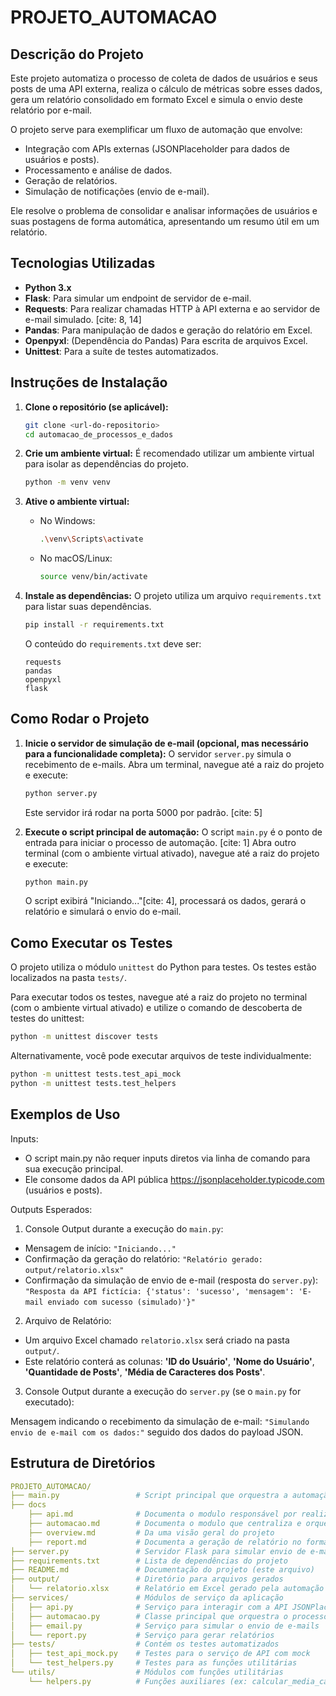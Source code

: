 # PROJETO_AUTOMACAO

## Descrição do Projeto

Este projeto automatiza o processo de coleta de dados de usuários e seus posts de uma API externa, realiza o cálculo de métricas sobre esses dados, gera um relatório consolidado em formato Excel e simula o envio deste relatório por e-mail.

O projeto serve para exemplificar um fluxo de automação que envolve:
* Integração com APIs externas (JSONPlaceholder para dados de usuários e posts).
* Processamento e análise de dados.
* Geração de relatórios.
* Simulação de notificações (envio de e-mail).

Ele resolve o problema de consolidar e analisar informações de usuários e suas postagens de forma automática, apresentando um resumo útil em um relatório.

## Tecnologias Utilizadas

* **Python 3.x**
* **Flask**: Para simular um endpoint de servidor de e-mail. 
* **Requests**: Para realizar chamadas HTTP à API externa e ao servidor de e-mail simulado. [cite: 8, 14]
* **Pandas**: Para manipulação de dados e geração do relatório em Excel. 
* **Openpyxl**: (Dependência do Pandas) Para escrita de arquivos Excel.
* **Unittest**: Para a suíte de testes automatizados.

## Instruções de Instalação

1.  **Clone o repositório (se aplicável):**
    ```bash
    git clone <url-do-repositorio>
    cd automacao_de_processos_e_dados
    ```

2.  **Crie um ambiente virtual:**
    É recomendado utilizar um ambiente virtual para isolar as dependências do projeto.
    ```bash
    python -m venv venv
    ```

3.  **Ative o ambiente virtual:**
    * No Windows:
        ```bash
        .\venv\Scripts\activate
        ```
    * No macOS/Linux:
        ```bash
        source venv/bin/activate
        ```

4.  **Instale as dependências:**
    O projeto utiliza um arquivo `requirements.txt` para listar suas dependências.
    ```bash
    pip install -r requirements.txt
    ```
    O conteúdo do `requirements.txt` deve ser:
    ```
    requests
    pandas
    openpyxl
    flask
    ```

## Como Rodar o Projeto

1.  **Inicie o servidor de simulação de e-mail (opcional, mas necessário para a funcionalidade completa):**
    O servidor `server.py` simula o recebimento de e-mails. Abra um terminal, navegue até a raiz do projeto e execute:
    ```bash
    python server.py
    ```
    Este servidor irá rodar na porta 5000 por padrão. [cite: 5]

2.  **Execute o script principal de automação:**
    O script `main.py` é o ponto de entrada para iniciar o processo de automação. [cite: 1] Abra outro terminal (com o ambiente virtual ativado), navegue até a raiz do projeto e execute:
    ```bash
    python main.py
    ```
    O script exibirá "Iniciando..."[cite: 4], processará os dados, gerará o relatório e simulará o envio do e-mail.

## Como Executar os Testes

O projeto utiliza o módulo `unittest` do Python para testes. Os testes estão localizados na pasta `tests/`.

Para executar todos os testes, navegue até a raiz do projeto no terminal (com o ambiente virtual ativado) e utilize o comando de descoberta de testes do unittest:
```bash
python -m unittest discover tests
```
Alternativamente, você pode executar arquivos de teste individualmente:

```bash
python -m unittest tests.test_api_mock
python -m unittest tests.test_helpers
```
## Exemplos de Uso
Inputs:
- O script main.py não requer inputs diretos via linha de comando para sua execução principal.
- Ele consome dados da API pública https://jsonplaceholder.typicode.com (usuários e posts).   

Outputs Esperados:

1. Console Output durante a execução do ```main.py```:

- Mensagem de início: ```"Iniciando..."```   
- Confirmação da geração do relatório: ```"Relatório gerado: output/relatorio.xlsx"```   
- Confirmação da simulação de envio de e-mail (resposta do ```server.py```): ```"Resposta da API fictícia: {'status': 'sucesso', 'mensagem': 'E-mail enviado com sucesso (simulado)'}"```   
2. Arquivo de Relatório:

- Um arquivo Excel chamado ```relatorio.xlsx``` será criado na pasta ```output/```.
- Este relatório conterá as colunas: **'ID do Usuário'**, **'Nome do Usuário'**, **'Quantidade de Posts'**, **'Média de Caracteres dos Posts'**.   
3. Console Output durante a execução do ```server.py``` (se o ```main.py``` for executado):

Mensagem indicando o recebimento da simulação de e-mail: ```"Simulando envio de e-mail com os dados:"``` seguido dos dados do payload JSON.

## Estrutura de Diretórios
```yaml
PROJETO_AUTOMACAO/
├── main.py                 # Script principal que orquestra a automação
├── docs
    ├── api.md              # Documenta o modulo responsável por realizar a integração com a API JSONPlaceholder
    ├── automacao.md        # Documenta o modulo que centraliza e orquestra todo o processo de automação do sistema
    ├── overview.md         # Da uma visão geral do projeto
    ├── report.md           # Documenta a geração de relatório no formato Excel
├── server.py               # Servidor Flask para simular envio de e-mail
├── requirements.txt        # Lista de dependências do projeto
├── README.md               # Documentação do projeto (este arquivo)
├── output/                 # Diretório para arquivos gerados
│   └── relatorio.xlsx      # Relatório em Excel gerado pela automação
├── services/               # Módulos de serviço da aplicação
│   ├── api.py              # Serviço para interagir com a API JSONPlaceholder
│   ├── automacao.py        # Classe principal que orquestra o processo
│   ├── email.py            # Serviço para simular o envio de e-mails
│   └── report.py           # Serviço para gerar relatórios
├── tests/                  # Contém os testes automatizados
│   ├── test_api_mock.py    # Testes para o serviço de API com mock
│   └── test_helpers.py     # Testes para as funções utilitárias
└── utils/                  # Módulos com funções utilitárias
    └── helpers.py          # Funções auxiliares (ex: calcular_media_caracteres)
```
